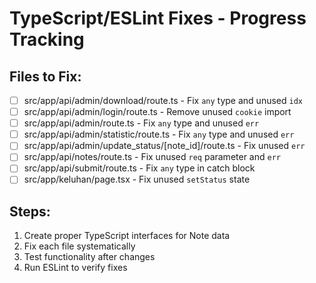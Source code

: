 # TypeScript/ESLint Fixes - Progress Tracking

## Files to Fix:
- [ ] src/app/api/admin/download/route.ts - Fix `any` type and unused `idx`
- [ ] src/app/api/admin/login/route.ts - Remove unused `cookie` import
- [ ] src/app/api/admin/route.ts - Fix `any` type and unused `err`
- [ ] src/app/api/admin/statistic/route.ts - Fix `any` type and unused `err`
- [ ] src/app/api/admin/update_status/[note_id]/route.ts - Fix unused `err`
- [ ] src/app/api/notes/route.ts - Fix unused `req` parameter and `err`
- [ ] src/app/api/submit/route.ts - Fix `any` type in catch block
- [ ] src/app/keluhan/page.tsx - Fix unused `setStatus` state

## Steps:
1. Create proper TypeScript interfaces for Note data
2. Fix each file systematically
3. Test functionality after changes
4. Run ESLint to verify fixes
